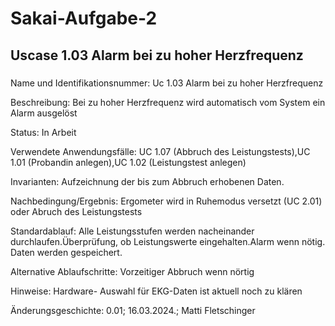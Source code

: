 # Sakai-Aufgabe-2
## Uscase 1.03 Alarm bei zu hoher Herzfrequenz
###
Name und Identifikationsnummer: Uc 1.03 Alarm bei zu hoher Herzfrequenz

Beschreibung: Bei zu hoher Herzfrequenz wird automatisch vom System ein Alarm ausgelöst

Status: In Arbeit

Verwendete Anwendungsfälle: UC 1.07 (Abbruch des Leistungstests),UC 1.01 (Probandin anlegen),UC 1.02 (Leistungstest anlegen)

Invarianten: Aufzeichnung der bis zum Abbruch erhobenen Daten. 

Nachbedingung/Ergebnis: 	Ergometer wird in Ruhemodus versetzt (UC 2.01) oder Abruch des Leistungstests

Standardablauf: Alle Leistungsstufen werden nacheinander durchlaufen.Überprüfung, ob Leistungswerte eingehalten.Alarm wenn nötig. Daten werden gespeichert.

Alternative Ablaufschritte: Vorzeitiger Abbruch wenn nörtig

Hinweise: Hardware- Auswahl für EKG-Daten ist aktuell noch zu klären

Änderungsgeschichte: 0.01; 16.03.2024.; Matti Fletschinger 


